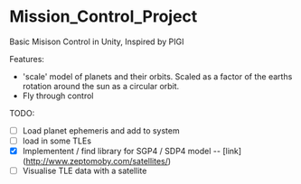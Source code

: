 # Mission_Control_Project
Basic Misison Control in Unity, Inspired by PIGI




Features:
- 'scale' model of planets and their orbits. Scaled as a factor of the earths rotation around the sun as a circular orbit.
- Fly through control


TODO:
- [ ] Load planet ephemeris and add to system
- [ ] load in some TLEs 
- [x] Implementent / find library for SGP4 / SDP4 model -- [link] (http://www.zeptomoby.com/satellites/)
- [ ] Visualise TLE data with a satellite 
